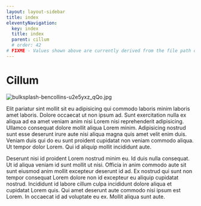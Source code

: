 ```yaml
---
layout: layout-sidebar
title: index
eleventyNavigation:
  key: index
  title: index
  parent: cillum
  # order: 42
# FIXME - Values shown above are currently derived from the file path only, except order which is also commented out because it is optional. Correct as desired and delete comment(s).
---
```


# Cillum

<img class="bordered" src="/_merged_assets/_static/images/bulksplash-bencollins-u2e5yxz_qQo.jpg" alt="bulksplash-bencollins-u2e5yxz_qQo.jpg" />

Elit pariatur sint mollit sit eu adipisicing qui commodo laboris minim laboris amet laboris. Dolore occaecat ut non ipsum ad. Sunt exercitation nulla ex aliqua ad ea amet veniam anim nisi Lorem nisi reprehenderit adipisicing. Ullamco consequat dolore mollit aliqua Lorem minim. Adipisicing nostrud sunt esse deserunt irure aute nisi aliqua magna quis amet velit enim duis. Veniam duis qui do eu sunt proident cupidatat non veniam commodo aliqua. Ut tempor dolor Lorem. Qui id aliquip mollit incididunt aute.

Deserunt nisi id proident Lorem nostrud minim eu. Id duis nulla consequat. Ut id aliqua veniam id sunt mollit ut nisi. Officia in anim commodo aute sit sunt eiusmod anim mollit excepteur deserunt id ad. Ex nostrud qui sunt non tempor consequat Lorem dolore non id excepteur eu aliquip cupidatat nostrud. Incididunt id labore cillum culpa incididunt dolore aliqua et cupidatat Lorem quis. Qui amet deserunt aute commodo nisi ipsum est Lorem. In occaecat id ad voluptate eu ex. Mollit aliqua sunt aute.
